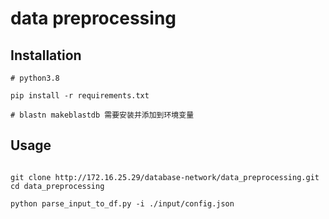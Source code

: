 # data preprocessing


## Installation

```shell
# python3.8

pip install -r requirements.txt

# blastn makeblastdb 需要安装并添加到环境变量
```

## Usage

```shell

git clone http://172.16.25.29/database-network/data_preprocessing.git
cd data_preprocessing

python parse_input_to_df.py -i ./input/config.json

```